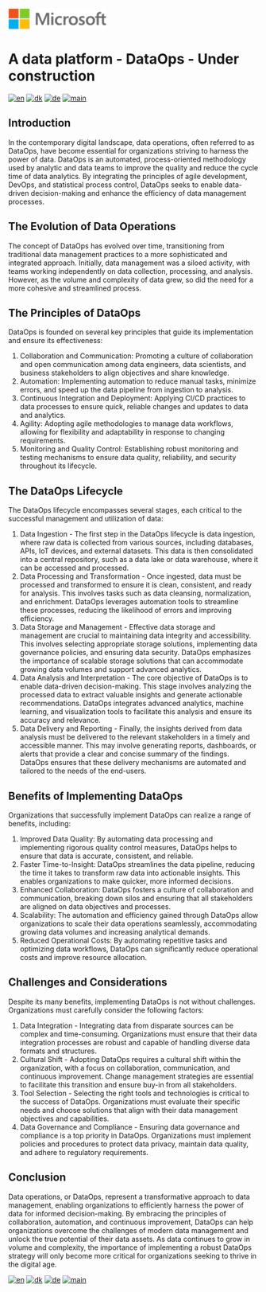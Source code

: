 ![microsoft](../images/microsoft.png)

# A data platform - DataOps - Under construction

[![en](https://img.shields.io/badge/lang-en-red.svg)](DataOps.md)
[![dk](https://img.shields.io/badge/lang-da--dk-green.svg)](DataOps-da.md)
[![de](https://img.shields.io/badge/lang-de-yellow.svg)](DataOps-de.md)
[![main](https://img.shields.io/badge/main-document-blue.svg)](../../README.md)

## Introduction

In the contemporary digital landscape, data operations, often referred to as DataOps, have become essential for organizations striving to harness the power of data. DataOps is an automated, process-oriented methodology used by analytic and data teams to improve the quality and reduce the cycle time of data analytics. By integrating the principles of agile development, DevOps, and statistical process control, DataOps seeks to enable data-driven decision-making and enhance the efficiency of data management processes.

## The Evolution of Data Operations

The concept of DataOps has evolved over time, transitioning from traditional data management practices to a more sophisticated and integrated approach. Initially, data management was a siloed activity, with teams working independently on data collection, processing, and analysis. However, as the volume and complexity of data grew, so did the need for a more cohesive and streamlined process.

## The Principles of DataOps

DataOps is founded on several key principles that guide its implementation and ensure its effectiveness:

1) Collaboration and Communication: Promoting a culture of collaboration and open communication among data engineers, data scientists, and business stakeholders to align objectives and share knowledge.
2) Automation: Implementing automation to reduce manual tasks, minimize errors, and speed up the data pipeline from ingestion to analysis.
3) Continuous Integration and Deployment: Applying CI/CD practices to data processes to ensure quick, reliable changes and updates to data and analytics.
4) Agility: Adopting agile methodologies to manage data workflows, allowing for flexibility and adaptability in response to changing requirements.
5) Monitoring and Quality Control: Establishing robust monitoring and testing mechanisms to ensure data quality, reliability, and security throughout its lifecycle.

## The DataOps Lifecycle

The DataOps lifecycle encompasses several stages, each critical to the successful management and utilization of data:

1) Data Ingestion - The first step in the DataOps lifecycle is data ingestion, where raw data is collected from various sources, including databases, APIs, IoT devices, and external datasets. This data is then consolidated into a central repository, such as a data lake or data warehouse, where it can be accessed and processed.
2) Data Processing and Transformation - Once ingested, data must be processed and transformed to ensure it is clean, consistent, and ready for analysis. This involves tasks such as data cleansing, normalization, and enrichment. DataOps leverages automation tools to streamline these processes, reducing the likelihood of errors and improving efficiency.
3) Data Storage and Management - Effective data storage and management are crucial to maintaining data integrity and accessibility. This involves selecting appropriate storage solutions, implementing data governance policies, and ensuring data security. DataOps emphasizes the importance of scalable storage solutions that can accommodate growing data volumes and support advanced analytics.
4) Data Analysis and Interpretation - The core objective of DataOps is to enable data-driven decision-making. This stage involves analyzing the processed data to extract valuable insights and generate actionable recommendations. DataOps integrates advanced analytics, machine learning, and visualization tools to facilitate this analysis and ensure its accuracy and relevance.
5) Data Delivery and Reporting - Finally, the insights derived from data analysis must be delivered to the relevant stakeholders in a timely and accessible manner. This may involve generating reports, dashboards, or alerts that provide a clear and concise summary of the findings. DataOps ensures that these delivery mechanisms are automated and tailored to the needs of the end-users.

## Benefits of Implementing DataOps

Organizations that successfully implement DataOps can realize a range of benefits, including:

1) Improved Data Quality: By automating data processing and implementing rigorous quality control measures, DataOps helps to ensure that data is accurate, consistent, and reliable.
2) Faster Time-to-Insight: DataOps streamlines the data pipeline, reducing the time it takes to transform raw data into actionable insights. This enables organizations to make quicker, more informed decisions.
3) Enhanced Collaboration: DataOps fosters a culture of collaboration and communication, breaking down silos and ensuring that all stakeholders are aligned on data objectives and processes.
4) Scalability: The automation and efficiency gained through DataOps allow organizations to scale their data operations seamlessly, accommodating growing data volumes and increasing analytical demands.
5) Reduced Operational Costs: By automating repetitive tasks and optimizing data workflows, DataOps can significantly reduce operational costs and improve resource allocation.

## Challenges and Considerations

Despite its many benefits, implementing DataOps is not without challenges. Organizations must carefully consider the following factors:

1) Data Integration - Integrating data from disparate sources can be complex and time-consuming. Organizations must ensure that their data integration processes are robust and capable of handling diverse data formats and structures.
2) Cultural Shift - Adopting DataOps requires a cultural shift within the organization, with a focus on collaboration, communication, and continuous improvement. Change management strategies are essential to facilitate this transition and ensure buy-in from all stakeholders.
3) Tool Selection - Selecting the right tools and technologies is critical to the success of DataOps. Organizations must evaluate their specific needs and choose solutions that align with their data management objectives and capabilities.
4) Data Governance and Compliance - Ensuring data governance and compliance is a top priority in DataOps. Organizations must implement policies and procedures to protect data privacy, maintain data quality, and adhere to regulatory requirements.

## Conclusion

Data operations, or DataOps, represent a transformative approach to data management, enabling organizations to efficiently harness the power of data for informed decision-making. By embracing the principles of collaboration, automation, and continuous improvement, DataOps can help organizations overcome the challenges of modern data management and unlock the true potential of their data assets. As data continues to grow in volume and complexity, the importance of implementing a robust DataOps strategy will only become more critical for organizations seeking to thrive in the digital age.

[![en](https://img.shields.io/badge/lang-en-red.svg)](DataOps.md)
[![dk](https://img.shields.io/badge/lang-da--dk-green.svg)](DataOps-da.md)
[![de](https://img.shields.io/badge/lang-de-yellow.svg)](DataOps-de.md)
[![main](https://img.shields.io/badge/main-document-blue.svg)](../../README.md)